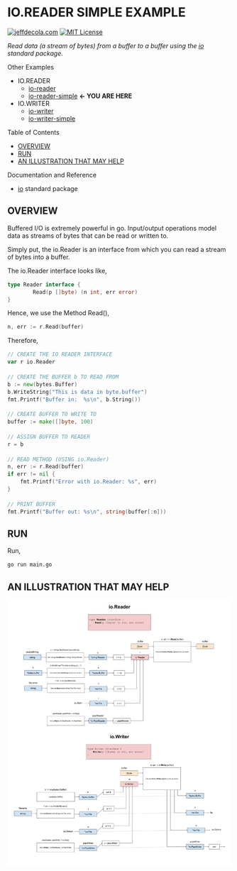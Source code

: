 # IO.READER SIMPLE EXAMPLE

[![jeffdecola.com](https://img.shields.io/badge/website-jeffdecola.com-blue)](https://jeffdecola.com)
[![MIT License](https://img.shields.io/:license-mit-blue.svg)](https://jeffdecola.mit-license.org)

_Read data (a stream of bytes) from a buffer to a buffer
using the
[io](https://pkg.go.dev/io)
standard package._

Other Examples

* IO.READER
  * [io-reader](https://github.com/JeffDeCola/my-go-examples/tree/master/input-output/io-reader/io-reader)
  * [io-reader-simple](https://github.com/JeffDeCola/my-go-examples/tree/master/input-output/io-reader/io-reader-simple)
    **<- YOU ARE HERE**
* IO.WRITER
  * [io-writer](https://github.com/JeffDeCola/my-go-examples/tree/master/input-output/io-writer/io-writer)
  * [io-writer-simple](https://github.com/JeffDeCola/my-go-examples/tree/master/input-output/io-writer/io-writer-simple)

Table of Contents

* [OVERVIEW](https://github.com/JeffDeCola/my-go-examples/tree/master/input-output/io-reader/io-reader-simple#overview)
* [RUN](https://github.com/JeffDeCola/my-go-examples/tree/master/input-output/io-reader/io-reader-simple#run)
* [AN ILLUSTRATION THAT MAY HELP](https://github.com/JeffDeCola/my-go-examples/tree/master/input-output/io-reader/io-reader-simple#an-illustration-that-may-help)

Documentation and Reference

* [io](https://pkg.go.dev/io)
  standard package

## OVERVIEW

Buffered I/O is extremely powerful in go.
Input/output operations model data as streams of bytes that
can be read or written to.

Simply put, the io.Reader is an interface from which you can
read a stream of bytes into a buffer.

The io.Reader interface looks like,

```go
type Reader interface {
        Read(p []byte) (n int, err error)
}
```

Hence, we use the Method Read(),

```go
n, err := r.Read(buffer)
```

Therefore,

```go
// CREATE THE IO READER INTERFACE
var r io.Reader

// CREATE THE BUFFER b TO READ FROM
b := new(bytes.Buffer)
b.WriteString("This is data in byte.buffer")
fmt.Printf("Buffer in:  %s\n", b.String())

// CREATE BUFFER TO WRITE TO
buffer := make([]byte, 100)

// ASSIGN BUFFER TO READER
r = b

// READ METHOD (USING io.Reader)
n, err := r.Read(buffer)
if err != nil {
    fmt.Printf("Error with io.Reader: %s", err)
}

// PRINT BUFFER
fmt.Printf("Buffer out: %s\n", string(buffer[:n]))
```

## RUN

Run,

```bash
go run main.go
```

## AN ILLUSTRATION THAT MAY HELP

![IMAGE - buffered-io.jpg - IMAGE](../../../docs/pics/input-output/buffered-io.svg)
